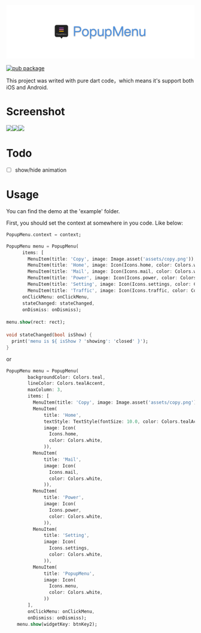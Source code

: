 <img src="popupmenu.png" >

[![pub package](https://img.shields.io/badge/pub-v1.0.4-blue.svg)](https://pub.dev/packages/popup_menu)

This project was writed with pure dart code，which means it's support both iOS and Android.

# Screenshot
<img src="https://wx2.sinaimg.cn/mw1024/acbce940gy1g6hsz8566vj20ek06waa9.jpg" width="20%"><img src="https://wx3.sinaimg.cn/mw1024/acbce940gy1g6hsz86ki9j209u0am74i.jpg" width="20%"><img src="https://wx2.sinaimg.cn/mw1024/acbce940gy1g6hsz8a1t2j20eg0ac74q.jpg" width="20%">

# Todo
- [ ] show/hide animation

# Usage


You can find the demo at the 'example' folder.

First, you should set the context at somewhere in you code. Like below:
```dart
PopupMenu.context = context;
```
```dart
PopupMenu menu = PopupMenu(
      items: [
        MenuItem(title: 'Copy', image: Image.asset('assets/copy.png')), 
        MenuItem(title: 'Home', image: Icon(Icons.home, color: Colors.white,)), 
        MenuItem(title: 'Mail', image: Icon(Icons.mail, color: Colors.white,)), 
        MenuItem(title: 'Power', image: Icon(Icons.power, color: Colors.white,)),
        MenuItem(title: 'Setting', image: Icon(Icons.settings, color: Colors.white,)), 
        MenuItem(title: 'Traffic', image: Icon(Icons.traffic, color: Colors.white,))], 
      onClickMenu: onClickMenu, 
      stateChanged: stateChanged,
      onDismiss: onDismiss);

menu.show(rect: rect);

void stateChanged(bool isShow) {
  print('menu is ${ isShow ? 'showing': 'closed' }');
}
```

or

```dart
PopupMenu menu = PopupMenu(
        backgroundColor: Colors.teal,
        lineColor: Colors.tealAccent,
        maxColumn: 3,
        items: [
          MenuItem(title: 'Copy', image: Image.asset('assets/copy.png')),
          MenuItem(
              title: 'Home',
              textStyle: TextStyle(fontSize: 10.0, color: Colors.tealAccent),
              image: Icon(
                Icons.home,
                color: Colors.white,
              )),
          MenuItem(
              title: 'Mail',
              image: Icon(
                Icons.mail,
                color: Colors.white,
              )),
          MenuItem(
              title: 'Power',
              image: Icon(
                Icons.power,
                color: Colors.white,
              )),
          MenuItem(
              title: 'Setting',
              image: Icon(
                Icons.settings,
                color: Colors.white,
              )),
          MenuItem(
              title: 'PopupMenu',
              image: Icon(
                Icons.menu,
                color: Colors.white,
              ))
        ],
        onClickMenu: onClickMenu,
        onDismiss: onDismiss);
    menu.show(widgetKey: btnKey2);
```
